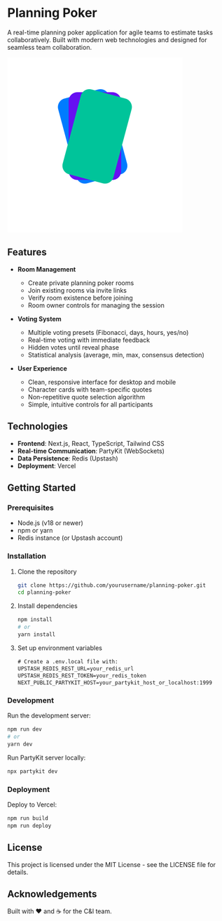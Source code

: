 # Planning Poker

A real-time planning poker application for agile teams to estimate tasks collaboratively. Built with modern web technologies and designed for seamless team collaboration.

![Planning Poker App](public/planning-poker.svg)

## Features

- **Room Management**
  - Create private planning poker rooms
  - Join existing rooms via invite links
  - Verify room existence before joining
  - Room owner controls for managing the session

- **Voting System**
  - Multiple voting presets (Fibonacci, days, hours, yes/no)
  - Real-time voting with immediate feedback
  - Hidden votes until reveal phase
  - Statistical analysis (average, min, max, consensus detection)

- **User Experience**
  - Clean, responsive interface for desktop and mobile
  - Character cards with team-specific quotes
  - Non-repetitive quote selection algorithm
  - Simple, intuitive controls for all participants

## Technologies

- **Frontend**: Next.js, React, TypeScript, Tailwind CSS
- **Real-time Communication**: PartyKit (WebSockets)
- **Data Persistence**: Redis (Upstash)
- **Deployment**: Vercel

## Getting Started

### Prerequisites

- Node.js (v18 or newer)
- npm or yarn
- Redis instance (or Upstash account)

### Installation

1. Clone the repository
   ```bash
   git clone https://github.com/yourusername/planning-poker.git
   cd planning-poker
   ```

2. Install dependencies
   ```bash
   npm install
   # or
   yarn install
   ```

3. Set up environment variables
   ```
   # Create a .env.local file with:
   UPSTASH_REDIS_REST_URL=your_redis_url
   UPSTASH_REDIS_REST_TOKEN=your_redis_token
   NEXT_PUBLIC_PARTYKIT_HOST=your_partykit_host_or_localhost:1999
   ```

### Development

Run the development server:
```bash
npm run dev
# or
yarn dev
```

Run PartyKit server locally:
```bash
npx partykit dev
```

### Deployment

Deploy to Vercel:
```bash
npm run build
npm run deploy
```

## License

This project is licensed under the MIT License - see the LICENSE file for details.

## Acknowledgements

Built with ❤️ and ☕️ for the C&I team.
 